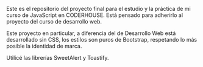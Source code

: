 Este es el repositorio del proyecto final para el estudio y la práctica de mi curso de JavaScript en CODERHOUSE. Está pensado para adherirlo al proyecto del curso de desarrollo web.

Este proyecto en particular, a diferencia del de Desarrollo Web está desarrollado sin CSS, los estilos son puros de Bootstrap, respetando lo más posible la identidad de marca.

Utilicé las librerías SweetAlert y Toastify.